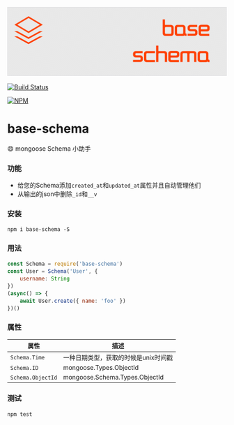 ![base-schema](art/logo.png)

[![Build Status](https://img.shields.io/travis/ithot-all/base-schema/master.svg?style=flat-square)](https://travis-ci.org/ithot-all/base-schema)

[![NPM](https://nodei.co/npm/base-schema.png?compact=true)](https://npmjs.org/package/base-schema)

# base-schema
:smile: mongoose Schema 小助手

### 功能
- 给您的Schema添加`created_at`和`updated_at`属性并且自动管理他们 
- 从输出的json中删除`_id`和`__v`
  
### 安装 
```
npm i base-schema -S
```

### 用法 
```javascript
const Schema = require('base-schema')
const User = Schema('User', {
    username: String
})
(async() => {
    await User.create({ name: 'foo' })
})()
```

### 属性

| 属性              | 描述                                 |
| ----------------- | ------------------------------------ |
| `Schema.Time`     | 一种日期类型，获取的时候是unix时间戳 |
| `Schema.ID`       | mongoose.Types.ObjectId              |
| `Schema.ObjectId` | mongoose.Schema.Types.ObjectId       |

### 测试
```
npm test
```